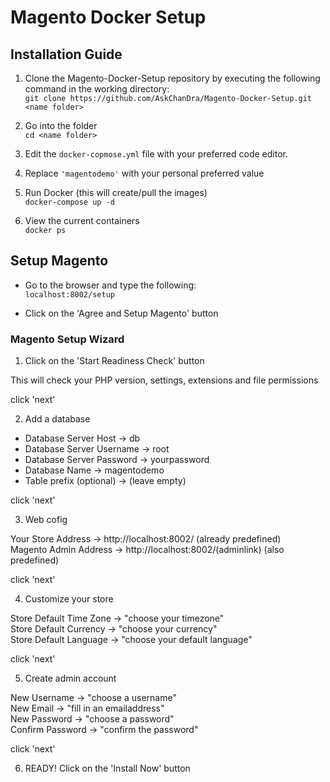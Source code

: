 # Magento Docker Setup

## Installation Guide
1. Clone the Magento-Docker-Setup repository by executing the following command in the working directory:<br />
`git clone https://github.com/AskChanDra/Magento-Docker-Setup.git <name folder>`

2. Go into the folder<br />
`cd <name folder>`

3. Edit the `docker-copmose.yml` file with your preferred code editor.<br />

4. Replace `'magentodemo'` with your personal preferred value<br />

5. Run Docker (this will create/pull the images)<br />
`docker-compose up -d`

8. View the current containers<br />
`docker ps`

## Setup Magento
- Go to the browser and type the following:<br />
`localhost:8002/setup`

- Click on the 'Agree and Setup Magento' button

### Magento Setup Wizard
1. Click on the 'Start Readiness Check' button

This will check your PHP version, settings, extensions and file permissions<br />

click 'next'<br />

2. Add a database

- Database Server Host      -> db<br />
- Database Server Username  -> root<br />
- Database Server Password  -> yourpassword<br />
- Database Name             -> magentodemo<br />
- Table prefix (optional)   -> (leave empty)<br />

click 'next'<br />

3. Web cofig

Your Store Address        -> http://localhost:8002/ (already predefined)<br />
Magento Admin Address     -> http://localhost:8002/(adminlink) (also predefined)<br />
  
click 'next'<br />

4. Customize your store

Store Default Time Zone   -> "choose your timezone"<br />
Store Default Currency    -> "choose your currency"<br />
Store Default Language    -> "choose your default language"<br />
  
click 'next'<br />
  
5. Create admin account

New Username              -> "choose a username"<br />
New Email                 -> "fill in an emailaddress"<br />
New Password              -> "choose a password"<br />
Confirm Password          -> "confirm the password"
  
click 'next'<br />
  
6. READY! 
Click on the 'Install Now' button
